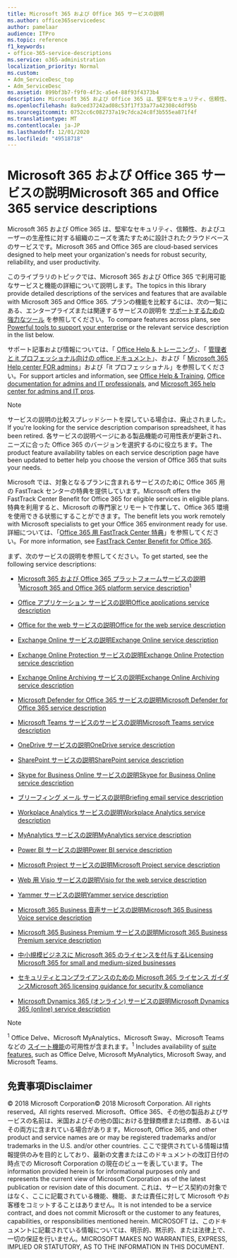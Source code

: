 ```yaml
---
title: Microsoft 365 および Office 365 サービスの説明
ms.author: office365servicedesc
author: pamelaar
audience: ITPro
ms.topic: reference
f1_keywords:
- office-365-service-descriptions
ms.service: o365-administration
localization_priority: Normal
ms.custom:
- Adm_ServiceDesc_top
- Adm_ServiceDesc
ms.assetid: 899bf3b7-f9f0-4f3c-a5e4-88f93f4373b4
description: Microsoft 365 および Office 365 は、堅牢なセキュリティ、信頼性、およびユーザーの生産性に対する組織のニーズを満たすために設計されたクラウドベースのサービスです。
ms.openlocfilehash: 8a9ced37242ad08c53f17f33a77a42308c4df95b
ms.sourcegitcommit: 0752cc6c082737a19c7dca24c8f3b555ea871f4f
ms.translationtype: MT
ms.contentlocale: ja-JP
ms.lasthandoff: 12/01/2020
ms.locfileid: "49518718"
---
```

# <a name="microsoft-365-and-office-365-service-descriptions"></a><span data-ttu-id="94223-103">Microsoft 365 および Office 365 サービスの説明</span><span class="sxs-lookup"><span data-stu-id="94223-103">Microsoft 365 and Office 365 service descriptions</span></span> 

<span data-ttu-id="94223-104">Microsoft 365 および Office 365 は、堅牢なセキュリティ、信頼性、およびユーザーの生産性に対する組織のニーズを満たすために設計されたクラウドベースのサービスです。</span><span class="sxs-lookup"><span data-stu-id="94223-104">Microsoft 365 and Office 365 are cloud-based services designed to help meet your organization's needs for robust security, reliability, and user productivity.</span></span> 
  
<span data-ttu-id="94223-105">このライブラリのトピックでは、Microsoft 365 および Office 365 で利用可能なサービスと機能の詳細について説明します。</span><span class="sxs-lookup"><span data-stu-id="94223-105">The topics in this library provide detailed descriptions of the services and features that are available with Microsoft 365 and Office 365.</span></span> <span data-ttu-id="94223-106">プランの機能を比較するには、次の一覧にある、エンタープライズまたは関連するサービスの説明を [サポートするための強力なツール](https://go.microsoft.com/fwlink/?LinkID=799177&amp;clcid=0x409) を参照してください。</span><span class="sxs-lookup"><span data-stu-id="94223-106">To compare features across plans, see [Powerful tools to support your enterprise](https://go.microsoft.com/fwlink/?LinkID=799177&amp;clcid=0x409) or the relevant service description in the list below.</span></span> 
  
<span data-ttu-id="94223-107">サポート記事および情報については、「 [Office Help & トレーニング](https://support.office.com/)」、「 [管理者と it プロフェッショナル向けの office ドキュメント](https://docs.microsoft.com/office/)」、および「 [Microsoft 365 Help center FOR admins](https://docs.microsoft.com/microsoft-365/)」および「it プロフェッショナル」を参照してください。</span><span class="sxs-lookup"><span data-stu-id="94223-107">For support articles and information, see [Office Help & Training](https://support.office.com/), [Office documentation for admins and IT professionals](https://docs.microsoft.com/office/), and [Microsoft 365 help center for admins and IT pros](https://docs.microsoft.com/microsoft-365/).</span></span>
  
> [!NOTE]
> <span data-ttu-id="94223-108">サービスの説明の比較スプレッドシートを探している場合は、廃止されました。</span><span class="sxs-lookup"><span data-stu-id="94223-108">If you're looking for the service description comparison spreadsheet, it has been retired.</span></span> <span data-ttu-id="94223-109">各サービスの説明ページにある製品機能の可用性表が更新され、ニーズに合った Office 365 のバージョンを選択するのに役立ちます。</span><span class="sxs-lookup"><span data-stu-id="94223-109">The product feature availability tables on each service description page have been updated to better help you choose the version of Office 365 that suits your needs.</span></span> 
  
<span data-ttu-id="94223-110">Microsoft では、対象となるプランに含まれるサービスのために Office 365 用の FastTrack センターの特典を提供しています。</span><span class="sxs-lookup"><span data-stu-id="94223-110">Microsoft offers the FastTrack Center Benefit for Office 365 for eligible services in eligible plans.</span></span> <span data-ttu-id="94223-111">特典を利用すると、Microsoft の専門家とリモートで作業して、Office 365 環境を使用できる状態にすることができます。</span><span class="sxs-lookup"><span data-stu-id="94223-111">The benefit lets you work remotely with Microsoft specialists to get your Office 365 environment ready for use.</span></span> <span data-ttu-id="94223-112">詳細については、「[Office 365 用 FastTrack Center 特典](https://docs.microsoft.com/fasttrack/O365-fasttrack-benefit-for-office-365)」を参照してください。</span><span class="sxs-lookup"><span data-stu-id="94223-112">For more information, see [FastTrack Center Benefit for Office 365](https://docs.microsoft.com/fasttrack/O365-fasttrack-benefit-for-office-365).</span></span>
  
<span data-ttu-id="94223-113">まず、次のサービスの説明を参照してください。</span><span class="sxs-lookup"><span data-stu-id="94223-113">To get started, see the following service descriptions:</span></span>
  
- <span data-ttu-id="94223-114">[Microsoft 365 および Office 365 プラットフォームサービスの説明](office-365-platform-service-description/office-365-platform-service-description.md)<sup>1</sup></span><span class="sxs-lookup"><span data-stu-id="94223-114">[Microsoft 365 and Office 365 platform service description](office-365-platform-service-description/office-365-platform-service-description.md)<sup>1</sup></span></span>

- [<span data-ttu-id="94223-115">Office アプリケーション サービスの説明</span><span class="sxs-lookup"><span data-stu-id="94223-115">Office applications service description</span></span>](office-applications-service-description/office-applications-service-description.md)

- [<span data-ttu-id="94223-116">Office for the web サービスの説明</span><span class="sxs-lookup"><span data-stu-id="94223-116">Office for the web service description</span></span>](office-online-service-description/office-online-service-description.md)

- [<span data-ttu-id="94223-117">Exchange Online サービスの説明</span><span class="sxs-lookup"><span data-stu-id="94223-117">Exchange Online service description</span></span>](exchange-online-service-description/exchange-online-service-description.md)

- [<span data-ttu-id="94223-118">Exchange Online Protection サービスの説明</span><span class="sxs-lookup"><span data-stu-id="94223-118">Exchange Online Protection service description</span></span>](exchange-online-protection-service-description/exchange-online-protection-service-description.md)

- [<span data-ttu-id="94223-119">Exchange Online Archiving サービスの説明</span><span class="sxs-lookup"><span data-stu-id="94223-119">Exchange Online Archiving service description</span></span>](exchange-online-archiving-service-description/exchange-online-archiving-service-description.md)

- [<span data-ttu-id="94223-120">Microsoft Defender for Office 365 サービスの説明</span><span class="sxs-lookup"><span data-stu-id="94223-120">Microsoft Defender for Office 365 service description</span></span>](office-365-advanced-threat-protection-service-description.md)

- [<span data-ttu-id="94223-121">Microsoft Teams サービスのサービスの説明</span><span class="sxs-lookup"><span data-stu-id="94223-121">Microsoft Teams service description</span></span>](teams-service-description.md)

- [<span data-ttu-id="94223-122">OneDrive サービスの説明</span><span class="sxs-lookup"><span data-stu-id="94223-122">OneDrive service description</span></span>](onedrive-for-business-service-description.md)

- [<span data-ttu-id="94223-123">SharePoint サービスの説明</span><span class="sxs-lookup"><span data-stu-id="94223-123">SharePoint service description</span></span>](sharepoint-online-service-description/sharepoint-online-service-description.md)

- [<span data-ttu-id="94223-124">Skype for Business Online サービスの説明</span><span class="sxs-lookup"><span data-stu-id="94223-124">Skype for Business Online service description</span></span>](skype-for-business-online-service-description/skype-for-business-online-service-description.md)

- [<span data-ttu-id="94223-125">ブリーフィング メール サービスの説明</span><span class="sxs-lookup"><span data-stu-id="94223-125">Briefing email service description</span></span>](briefing-service-description.md)

- [<span data-ttu-id="94223-126">Workplace Analytics サービスの説明</span><span class="sxs-lookup"><span data-stu-id="94223-126">Workplace Analytics service description</span></span>](workplace-analytics-service-description.md)

- [<span data-ttu-id="94223-127">MyAnalytics サービスの説明</span><span class="sxs-lookup"><span data-stu-id="94223-127">MyAnalytics service description</span></span>](mya-service-description.md)

- [<span data-ttu-id="94223-128">Power BI サービスの説明</span><span class="sxs-lookup"><span data-stu-id="94223-128">Power BI service description</span></span>](power-bi-service-description.md)

- [<span data-ttu-id="94223-129">Microsoft Project サービスの説明</span><span class="sxs-lookup"><span data-stu-id="94223-129">Microsoft Project service description</span></span>](project-online-service-description/project-online-service-description.md)

- [<span data-ttu-id="94223-130">Web 用 Visio サービスの説明</span><span class="sxs-lookup"><span data-stu-id="94223-130">Visio for the web service description</span></span>](visio-online-service-description/visio-online-service-description.md)

- [<span data-ttu-id="94223-131">Yammer サービスの説明</span><span class="sxs-lookup"><span data-stu-id="94223-131">Yammer service description</span></span>](yammer-service-description/yammer-service-description.md)

- [<span data-ttu-id="94223-132">Microsoft 365 Business 音声サービスの説明</span><span class="sxs-lookup"><span data-stu-id="94223-132">Microsoft 365 Business Voice service description</span></span>](microsoft-365-business-voice-service-description.md)

- [<span data-ttu-id="94223-133">Microsoft 365 Business Premium サービスの説明</span><span class="sxs-lookup"><span data-stu-id="94223-133">Microsoft 365 Business Premium service description</span></span>](microsoft-365-service-descriptions/microsoft-365-business-service-description.md)

- [<span data-ttu-id="94223-134">中小規模ビジネスに Microsoft 365 のライセンスを付与する</span><span class="sxs-lookup"><span data-stu-id="94223-134">Licensing Microsoft 365 for small and medium-sized businesses</span></span>](microsoft-365-service-descriptions/licensing-microsoft-365-in-smb.md)

- [<span data-ttu-id="94223-135">セキュリティとコンプライアンスのための Microsoft 365 ライセンス ガイダンス</span><span class="sxs-lookup"><span data-stu-id="94223-135">Microsoft 365 licensing guidance for security & compliance</span></span>](microsoft-365-service-descriptions/microsoft-365-tenantlevel-services-licensing-guidance/microsoft-365-security-compliance-licensing-guidance.md)

- [<span data-ttu-id="94223-136">Microsoft Dynamics 365 (オンライン) サービスの説明</span><span class="sxs-lookup"><span data-stu-id="94223-136">Microsoft Dynamics 365 (online) service description</span></span>](microsoft-dynamics-365-online-service-description.md)

> [!NOTE]
> <span data-ttu-id="94223-137"><sup>1</sup> Office Delve、Microsoft MyAnalytics、Microsoft Sway、Microsoft Teams などの [スイート機能](https://docs.microsoft.com/office365/servicedescriptions/office-365-platform-service-description/office-365-suite-features)の可用性が含まれます。</span><span class="sxs-lookup"><span data-stu-id="94223-137"><sup>1</sup> Includes availability of [suite features](https://docs.microsoft.com/office365/servicedescriptions/office-365-platform-service-description/office-365-suite-features), such as Office Delve, Microsoft MyAnalytics, Microsoft Sway, and Microsoft Teams.</span></span>
  
## <a name="disclaimer"></a><span data-ttu-id="94223-138">免責事項</span><span class="sxs-lookup"><span data-stu-id="94223-138">Disclaimer</span></span>

<span data-ttu-id="94223-139">&copy; 2018 Microsoft Corporation</span><span class="sxs-lookup"><span data-stu-id="94223-139">&copy; 2018 Microsoft Corporation.</span></span> <span data-ttu-id="94223-140">All rights reserved。</span><span class="sxs-lookup"><span data-stu-id="94223-140">All rights reserved.</span></span> <span data-ttu-id="94223-141">Microsoft、Office 365、その他の製品およびサービスの名前は、米国およびその他の国における登録商標または商標、あるいはその両方に含まれている場合があります。</span><span class="sxs-lookup"><span data-stu-id="94223-141">Microsoft, Office 365, and other product and service names are or may be registered trademarks and/or trademarks in the U.S. and/or other countries.</span></span> <span data-ttu-id="94223-142">ここで提供されている情報は情報提供のみを目的としており、最新の文書またはこのドキュメントの改訂日付の時点での Microsoft Corporation の現在のビューを表しています。</span><span class="sxs-lookup"><span data-stu-id="94223-142">The information provided herein is for informational purposes only and represents the current view of Microsoft Corporation as of the latest publication or revision date of this document.</span></span> <span data-ttu-id="94223-143">これは、サービス契約の対象ではなく、ここに記載されている機能、機能、または責任に対して Microsoft やお客様をコミットすることはありません。</span><span class="sxs-lookup"><span data-stu-id="94223-143">It is not intended to be a service contract, and does not commit Microsoft or the customer to any features, capabilities, or responsibilities mentioned herein.</span></span> <span data-ttu-id="94223-144">MICROSOFT は、このドキュメントに記載されている情報については、明示的、黙示的、または法律上で、一切の保証を行いません。</span><span class="sxs-lookup"><span data-stu-id="94223-144">MICROSOFT MAKES NO WARRANTIES, EXPRESS, IMPLIED OR STATUTORY, AS TO THE INFORMATION IN THIS DOCUMENT.</span></span>
 
